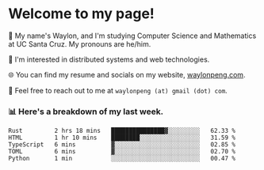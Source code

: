 # Welcome to my page! 

👋 My name's Waylon, and I'm studying Computer Science and Mathematics at UC Santa Cruz. My pronouns are he/him. 

💭 I'm interested in distributed systems and web technologies.

🌐 You can find my resume and socials on my website, [waylonpeng.com](https://www.waylonpeng.com).

📧 Feel free to reach out to me at `waylonpeng (at) gmail (dot) com`.

### 📊 Here's a breakdown of my last week.

<!--START_SECTION:waka-->
```text
Rust         2 hrs 18 mins   ███████████████▓░░░░░░░░░   62.33 % 
HTML         1 hr 10 mins    ████████░░░░░░░░░░░░░░░░░   31.59 % 
TypeScript   6 mins          ▓░░░░░░░░░░░░░░░░░░░░░░░░   02.85 % 
TOML         6 mins          ▓░░░░░░░░░░░░░░░░░░░░░░░░   02.70 % 
Python       1 min           ░░░░░░░░░░░░░░░░░░░░░░░░░   00.47 % 
```
<!--END_SECTION:waka-->
